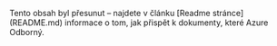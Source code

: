 Tento obsah byl přesunut – najdete v článku [Readme stránce] (README.md) informace o tom, jak přispět k dokumenty, které Azure Odborný.
